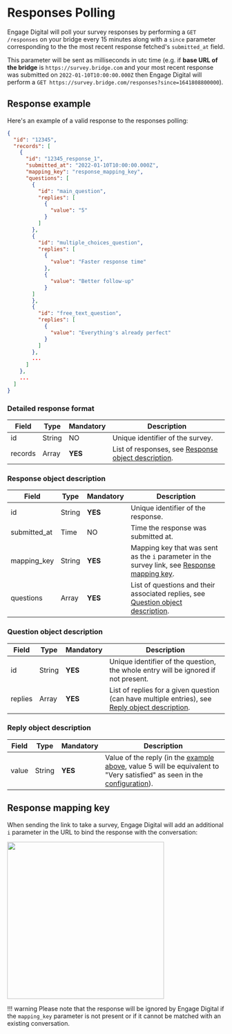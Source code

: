 # Responses Polling

Engage Digital will poll your survey responses by performing a `GET /responses` on your bridge every 15 minutes along with a `since` parameter corresponding to the the most recent response fetched's `submitted_at` field.

This parameter will be sent as milliseconds in utc time (e.g. if **base URL of the bridge** is `https://survey.bridge.com` and your most recent response was submitted on `2022-01-10T10:00:00.000Z` then Engage Digital will perform a `GET https://survey.bridge.com/responses?since=1641808800000`).

## Response example

Here's an example of a valid response to the responses polling:
```json
{
  "id": "12345",
  "records": [
    {
      "id": "12345_response_1",
      "submitted_at": "2022-01-10T10:00:00.000Z",
      "mapping_key": "response_mapping_key",
      "questions": [
        {
          "id": "main_question",
          "replies": [
            {
              "value": "5"
            }
          ]
        },
        {
          "id": "multiple_choices_question",
          "replies": [
            {
              "value": "Faster response time"
            },
            {
              "value": "Better follow-up"
            }
        ]
        },
        {
          "id": "free_text_question",
          "replies": [
            {
              "value": "Everything's already perfect"
            }
          ]
        },
        ...
      ]
    },
    ...
  ]
}
```


### Detailed response format

| Field | Type | Mandatory | Description |
|-|-|-|-|
| id | String | NO | Unique identifier of the survey. |
| records | Array | **YES** | List of responses, see [Response object description](#response-object-description). |


### Response object description

| Field | Type | Mandatory | Description |
|-|-|-|-|
| id | String | **YES** | Unique identifier of the response. |
| submitted_at | Time | NO | Time the response was submitted at. |
| mapping_key | String | **YES** | Mapping key that was sent as the `i` parameter in the survey link, see [Response mapping key](#response-mapping-key). |
| questions | Array | **YES** | List of questions and their associated replies, see [Question object description](#question-object-description). |


### Question object description

| Field | Type | Mandatory | Description |
|-|-|-|-|
| id | String | **YES** | Unique identifier of the question, the whole entry will be ignored if not present. |
| replies | Array | **YES** | List of replies for a given question (can have multiple entries), see [Reply object description](#reply-object-description). |


### Reply object description

| Field | Type | Mandatory | Description |
|-|-|-|-|
| value | String | **YES** | Value of the reply (in the [example above](#response-example), value 5 will be equivalent to "Very satisfied" as seen in the [configuration](../configuration-fetching#response-example)). |


## Response mapping key

When sending the link to take a survey, Engage Digital will add an additional `i` parameter in the URL to bind the response with the conversation:

<img class="img-fluid" width="363" src="../../../img/survey-sdk-response-mapping-key.png">

!!! warning
    Please note that the response will be ignored by Engage Digital if the `mapping_key` parameter is not present or if it cannot be matched with an existing conversation.
